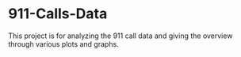 # 911-Calls-Data
This project is for analyzing the 911 call data and giving the overview through various plots and graphs.
